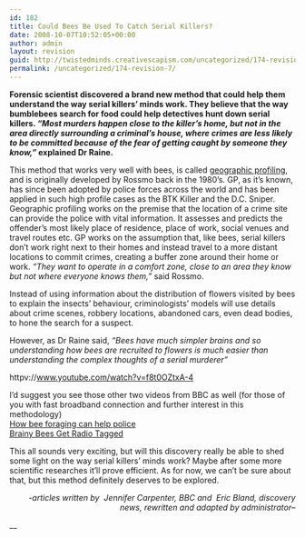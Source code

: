 ```yaml
---
id: 182
title: Could Bees Be Used To Catch Serial Killers?
date: 2008-10-07T10:52:05+00:00
author: admin
layout: revision
guid: http://twistedminds.creativescapism.com/uncategorized/174-revision-7/
permalink: /uncategorized/174-revision-7/
---
```

<p class="dropcap-first">
  <strong>Forensic scientist discovered a brand new method that could help them understand the way serial killers&#8217; minds work. They believe that the way bumblebees search for food could help detectives hunt down serial killers. <em>&#8220;Most murders happen close to the killer&#8217;s home, but not in the area directly surrounding a criminal&#8217;s house, where crimes are less likely to be committed because of the fear of getting caught by someone they know,&#8221;</em> explained Dr Raine. </strong>
</p>

This method that works very well with bees, is called [geographic profiling](http://www.all-about-forensic-psychology.com/geographic-profiling.html "read more about GP"), and is originally developed by Rossmo back in the 1980&#8217;s. GP, as it&#8217;s known, has since been adopted by police forces across the world and has been applied in such high profile cases as the BTK Killer and the D.C. Sniper.  
Geographic profiling works on the premise that the location of a crime site can provide the police with vital information. It assesses and predicts the offender’s most likely place of residence, place of work, social venues and travel routes etc. GP works on the assumption that, like bees, serial killers don&#8217;t work right next to their homes and instead travel to a more distant locations to commit crimes, creating a buffer zone around their home or work. _&#8220;They want to operate in a comfort zone, close to an area they know but not where everyone knows them,&#8221;_ said Rossmo.

Instead of using information about the distribution of flowers visited by bees to explain the insects&#8217; behaviour, criminologists&#8217; models will use details about crime scenes, robbery locations, abandoned cars, even dead bodies, to hone the search for a suspect.

However, as Dr Raine said, _&#8220;Bees have much simpler brains and so understanding how bees are recruited to flowers is much easier than understanding the complex thoughts of a serial murderer&#8221;_

httpv://www.youtube.com/watch?v=f8t0OZtxA-4

I&#8217;d suggest you see those other two videos from BBC as well (for those of you with fast broadband connection and further interest in this methodology)  
[How bee foraging can help police](http://news.bbc.co.uk/1/hi/sci/tech/7532965.stm "watch the BBC video")  
[Brainy Bees Get Radio Tagged](http://news.bbc.co.uk/1/hi/sci/tech/7531391.stm "watch the BBC video")

This all sounds very exciting, but will this discovery really be able to shed some light on the way serial killers&#8217; minds work? Maybe after some more scientific researches it&#8217;ll prove efficient. As for now, we can&#8217;t be sure about that, but this method definitely deserves to be explored.

<p style="text-align: right;">
  <em>-articles written by  Jennifer Carpenter, BBC and  Eric Bland, discovery news, rewritten and adapted by administrator</em>&#8211;
</p>

__